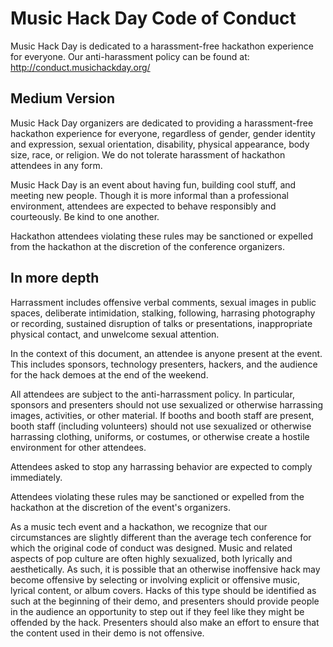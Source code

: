 Music Hack Day Code of Conduct
==============================

Music Hack Day is dedicated to a harassment-free hackathon experience for everyone.
Our anti-harassment policy can be found at: http://conduct.musichackday.org/


Medium Version
--------------
Music Hack Day organizers are dedicated to providing a harassment-free
hackathon experience for everyone, regardless of gender, gender identity and
expression, sexual orientation, disability, physical appearance, body size,
race, or religion. We do not tolerate harassment of hackathon attendees in any
form.

Music Hack Day is an event about having fun, building cool stuff, and meeting
new people. Though it is more informal than a professional environment, attendees
are expected to behave responsibly and courteously. Be kind to one another.

Hackathon attendees violating these rules may be sanctioned or expelled
from the hackathon at the discretion of the conference organizers.


In more depth
-------------
Harrassment includes offensive verbal comments, sexual images in public spaces,
deliberate intimidation, stalking, following, harrasing photography or recording,
sustained disruption of talks or presentations, inappropriate physical contact,
and unwelcome sexual attention.

In the context of this document, an attendee is anyone present at the event. This
includes sponsors, technology presenters, hackers, and the audience for the hack
demoes at the end of the weekend.

All attendees are subject to the anti-harrassment policy. In particular, sponsors
and presenters should not use sexualized or otherwise harrassing images, activities, or other material.
If booths and booth staff are present, booth staff (including volunteers) should
not use sexualized or otherwise harrassing clothing, uniforms, or costumes, or otherwise create a
hostile environment for other attendees.

Attendees asked to stop any harrassing behavior are expected to comply immediately.

Attendees violating these rules may be sanctioned or expelled from the hackathon
at the discretion of the event's organizers.

As a music tech event and a hackathon, we recognize that our circumstances are
slightly different than the average tech conference for which the original code
of conduct was designed. Music and related aspects of pop culture are often highly
sexualized, both lyrically and aesthetically. As such, it is possible that an
otherwise inoffensive hack may become offensive by selecting or involving explicit
or offensive music, lyrical content, or album covers. Hacks of this type should
be identified as such at the beginning of their demo, and presenters should 
provide people in the audience an opportunity to step out if they feel like they
might be offended by the hack. Presenters should also make an effort to ensure
that the content used in their demo is not offensive.
